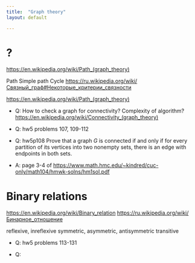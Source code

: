 ```yaml
---
title:  "Graph theory"
layout: default

---
```


# ?

<https://en.wikipedia.org/wiki/Path_(graph_theory)>

Path
Simple path
Cycle
<https://ru.wikipedia.org/wiki/Связный_граф#Некоторые_критерии_связности>

<https://en.wikipedia.org/wiki/Path_(graph_theory)>

- Q: How to check a graph for connectivity? Complexity of algorithm?
<https://en.wikipedia.org/wiki/Connectivity_(graph_theory)>


- Q: hw5 problems 107, 109-112

- Q: hw5p108 Prove that a graph $G$ is connected if and only if for every partition of its vertices into two nonempty sets, there is an edge with endpoints in both sets.
- A: page 3-4 of <https://www.math.hmc.edu/~kindred/cuc-only/math104/hmwk-solns/hm1sol.pdf>


# Binary relations

<https://en.wikipedia.org/wiki/Binary_relation>
<https://ru.wikipedia.org/wiki/Бинарное_отношение>

reflexive, inreflexive
symmetric, asymmetric, antisymmetric
transitive


- Q: hw5 problems 113-131

- Q: 
